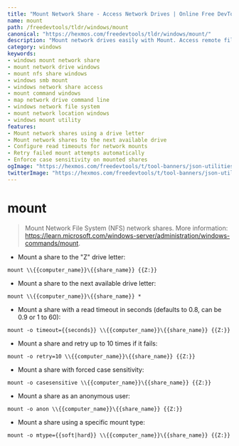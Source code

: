 ```yaml
---
title: "Mount Network Share - Access Network Drives | Online Free DevTools by Hexmos"
name: mount
path: /freedevtools/tldr/windows/mount
canonical: "https://hexmos.com/freedevtools/tldr/windows/mount/"
description: "Mount network drives easily with Mount. Access remote files and directories using network shares on Windows. Free online tool, no registration required."
category: windows
keywords:
- windows mount network share
- mount network drive windows
- mount nfs share windows
- windows smb mount
- windows network share access
- mount command windows
- map network drive command line
- windows network file system
- mount network location windows
- windows mount utility
features:
- Mount network shares using a drive letter
- Mount network shares to the next available drive
- Configure read timeouts for network mounts
- Retry failed mount attempts automatically
- Enforce case sensitivity on mounted shares
ogImage: "https://hexmos.com/freedevtools/t/tool-banners/json-utilities-banner.png"
twitterImage: "https://hexmos.com/freedevtools/t/tool-banners/json-utilities-banner.png"
---
```


# mount

> Mount Network File System (NFS) network shares.
> More information: <https://learn.microsoft.com/windows-server/administration/windows-commands/mount>.

- Mount a share to the "Z" drive letter:

`mount \\{{computer_name}}\{{share_name}} {{Z:}}`

- Mount a share to the next available drive letter:

`mount \\{{computer_name}}\{{share_name}} *`

- Mount a share with a read timeout in seconds (defaults to 0.8, can be 0.9 or 1 to 60):

`mount -o timeout={{seconds}} \\{{computer_name}}\{{share_name}} {{Z:}}`

- Mount a share and retry up to 10 times if it fails:

`mount -o retry=10 \\{{computer_name}}\{{share_name}} {{Z:}}`

- Mount a share with forced case sensitivity:

`mount -o casesensitive \\{{computer_name}}\{{share_name}} {{Z:}}`

- Mount a share as an anonymous user:

`mount -o anon \\{{computer_name}}\{{share_name}} {{Z:}}`

- Mount a share using a specific mount type:

`mount -o mtype={{soft|hard}} \\{{computer_name}}\{{share_name}} {{Z:}}`
